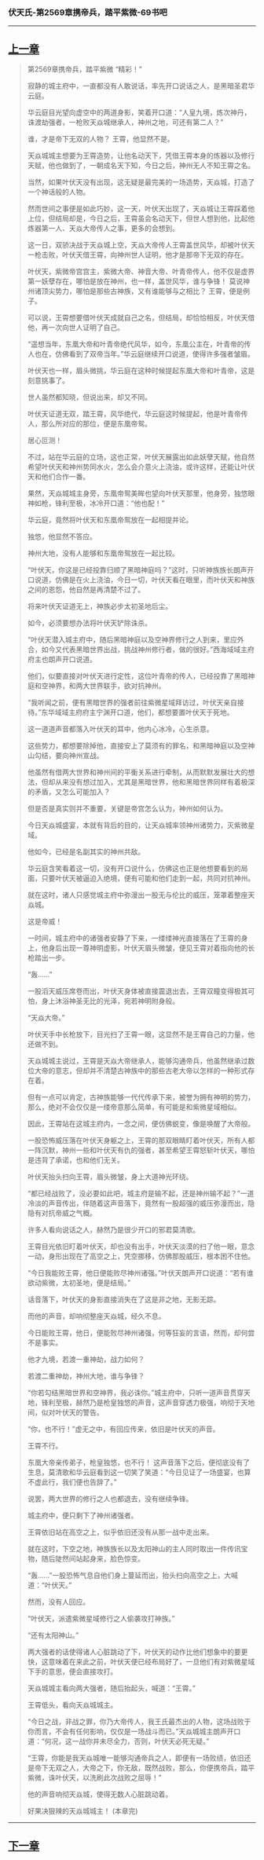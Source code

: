 ### 伏天氏-第2569章携帝兵，踏平紫微-69书吧

--------
[上一章](./8728c4ccdd23fb419153858848364076.md)
--------


>
>
>
>第2569章携帝兵，踏平紫微
>“精彩！”
>
>寂静的城主府中，一直都没有人敢说话，率先开口说话之人，是黑暗圣君华云庭。
>
>华云庭目光望向虚空中的两道身影，笑着开口道：“人皇九境，炼次神丹，诛渡劫强者，一枪败天焱城继承人，神州之地，可还有第二人？”
>
>谁，才是帝下无双的人物？
>王霄，他显然不是。
>
>天焱城城主想要为王霄造势，让他名动天下，凭借王霄本身的炼器以及修行天赋，他也做到了，一朝成名天下知，今日之后，神州无人不知王霄之名。
>
>当然，如果叶伏天没有出现，这无疑是最完美的一场造势，天焱城，打造了一个神话般的人物。
>
>然而世间之事便是如此巧妙，这一天，叶伏天出现了，天焱城让王霄踩着他上位，但结局却是，今日之后，王霄虽会名动天下，但世人想到他，比起他炼器第一人、天焱大帝传人之事，更多的会想到。
>
>这一日，双骄决战于天焱城上空，天焱大帝传人王霄盖世风华，却被叶伏天一枪击败，叶伏天借王霄，向神州世人证明，他才是那帝下无双的存在。
>
>叶伏天，紫微帝宫宫主，紫微大帝、神音大帝、叶青帝传人，他不仅是虚界第一妖孽存在，哪怕是放在神州，也一样，盖世风华，谁与争锋！
>莫说神州诸顶尖势力，哪怕是那些古神族，又有谁能够与之相比？
>王霄，便是例子。
>
>可以说，王霄想要借叶伏天成就自己之名，但结局，却恰恰相反，叶伏天借他，再一次向世人证明了自己。
>
>“遥想当年，东凰大帝和叶青帝绝代风华，如今，东凰公主在，叶青帝的传人也在，仿佛看到了双帝当年。”华云庭继续开口说道，使得许多强者皱眉。
>
>叶伏天也一样，眉头微挑，华云庭在这种时候提起东凰大帝和叶青帝，这是刻意挑事了。
>
>世人虽然都知晓，但说出来，却又不同。
>
>叶伏天证道无双，踏王霄，风华绝代，华云庭这时候提起，他是叶青帝传人，那么所对应的那位，便是东凰帝鸳。
>
>居心叵测！
>
>不过，站在华云庭的立场，这也正常，叶伏天展露出如此妖孽天赋，他自然希望叶伏天和神州势同水火，怎么会介意火上浇油，或许这样，还能让叶伏天和他们合作一番。
>
>果然，天焱城城主身旁，东凰帝鸳美眸也望向叶伏天那里，他身旁，独悠眼神如枪，锋利至极，冰冷开口道：“他也配！”
>
>华云庭，竟然将叶伏天和东凰帝鸳放在一起相提并论。
>
>独悠，他显然不答应。
>
>神州大地，没有人能够和东凰帝鸳放在一起比较。
>
>“叶伏天，你这是已经投靠归顺了黑暗神庭吗？”这时，只听神族族长朗声开口说道，仿佛是在火上浇油，今日一切，叶伏天看在眼里，而叶伏天和神族之间的恩怨，他自然是再清楚不过了。
>
>将来叶伏天证道无上，神族必步太初圣地后尘。
>
>如今，必须要想办法将叶伏天铲除诛杀。
>
>“叶伏天潜入城主府中，随后黑暗神庭以及空神界修行之人到来，里应外合，如今又代表黑暗世界出战，挑战神州修行者，做的很好。”西海域域主府府主也朗声开口说道。
>
>他们，似要直接对叶伏天进行定性，这位叶青帝的传人，已经投靠了黑暗神庭和空神界，和两大世界联手，欲对抗神州。
>
>“我听闻之前，便有黑暗世界的强者前往紫微星域拜访过，叶伏天亲自接待。”东华域域主府府主宁渊开口道，他们，都想要置叶伏天于死地。
>
>这一道道声音都落入叶伏天的耳中，他内心冰冷，心生杀意。
>
>这些势力，都想要除掉他，直接安上了莫须有的罪名，和黑暗神庭以及空神山勾结，要向神州宣战。
>
>他虽然有借两大世界和神州间的平衡关系进行牵制，从而默默发展壮大的想法，但却从来没有想过加入，尤其是黑暗世界，他和黑暗世界同样有着极深的矛盾，又怎么可能加入？
>
>但是否是真实则并不重要，关键是帝宫怎么认为，神州如何认为。
>
>今日天焱城盛宴，本就有背后的目的，让天焱城率领神州诸势力，灭紫微星域。
>
>他如今，已经是名副其实的神州共敌。
>
>华云庭含笑看着这一切，没有开口说什么，仿佛这也正是他想要看到的局面，只要叶伏天被逼迫入绝境，便有可能和他们走到一起，共同对抗神州。
>
>就在这时，诸人只感觉城主府中弥漫出一股无与伦比的威压，笼罩着整座天焱城。
>
>这是帝威！
>
>一时间，城主府中的诸强者安静了下来，一缕缕神光直接落在了王霄的身上，他身后出现一尊神明虚影，叶伏天眉头微皱，便见王霄对着指向他的长枪踏出一步。
>
>“轰……”
>
>一股滔天威压席卷而出，叶伏天身体被直接震退出去，王霄双瞳变得极其可怕，身上沐浴神圣无比的光泽，宛若神明附身般。
>
>“天焱大帝。”
>
>叶伏天手中长枪放下，目光扫了王霄一眼，这显然不是王霄自己的力量，他还做不到。
>
>天焱城城主说过，王霄是天焱大帝继承人，能够沟通帝兵，他虽然继承过数位大帝的意志，但却并不清楚古神族中的那些古老大帝以怎样的一种形式存在着。
>
>但有一点可以肯定，古神族能够一代代传承下来，被誉为拥有神明的势力，那么，绝对不会仅仅是一缕帝意那么简单，有可能是和紫微星域相似。
>
>因此，王霄站在这城主府内，一念之间，便仿佛蜕变，像是唤醒了大帝般。
>
>一股恐怖威压落在叶伏天身躯之上，王霄的那双眼睛盯着叶伏天，所有人都一阵沉默，神州一些和叶伏天有仇的强者，甚至希望王霄怒斩叶伏天，哪怕是违背了承诺，也和他们无关。
>
>叶伏天抬头扫向王霄，眉头微皱，身上大道神光环绕。
>
>“都已经战败了，没必要如此吧，城主府是输不起，还是神州输不起？”一道冷淡的声音传出，伴随着这声音落下，竟然有一股超强的威压弥漫而出，隐隐有对抗帝威之气概。
>
>许多人看向说话之人，赫然乃是很少开口的邪君莫清歌。
>
>王霄目光依旧盯着叶伏天，却也没有出手，叶伏天淡漠的扫了他一眼，意念一动，身形出现在了高空之上，凭空挪移，仿佛那股威压，根本困不住他。
>
>“今日我能败王霄，他日便能败尽神州诸强。”叶伏天朗声开口说道：“若有谁欲动紫微，太初圣地，便是结局。”
>
>话音落下，叶伏天的身影直接消失在了这是非之地，无影无踪。
>
>而他的声音，却响彻整座天焱城，经久不息。
>
>今日能败王霄，他日，便能败尽神州诸强，何等狂妄的言语，然而，却何尝不是事实。
>
>他才九境，若渡一重神劫，战力如何？
>
>若渡二重神劫，神州大地，谁与争锋？
>
>“你若勾结黑暗世界和空神界，我必诛你。”城主府中，只听一道声音贯穿天地，锋利至极，赫然乃是枪皇独悠的声音，这声音穿透力极强，响彻于天地间，似对叶伏天的警告。
>
>“你，也不行！”虚无之中，有回应传来，依旧是叶伏天的声音。
>
>王霄不行。
>
>东凰大帝亲传弟子，枪皇独悠，也不行！
>这声音落下之后，便彻底没有了生息，莫清歌和华云庭看到这一切笑了笑道：“今日见证了一场盛宴，也算不虚此行，我们便也告辞了。”
>
>说罢，两大世界的修行之人也都退去，没有继续争锋。
>
>城主府中，便只剩下了神州诸强者。
>
>王霄依旧站在高空之上，似乎依旧还没有从那一战中走出来。
>
>就在这时，下空之地，神族族长以及太阳神山的主人同时取出一件传讯宝物，随后陡然间站起身来，脸色惊变。
>
>“轰……”一股恐怖气息自他们身上蔓延而出，抬头扫向高空之上，大喊道：“叶伏天。”
>
>然而，没有人回应。
>
>“叶伏天，派遣紫微星域修行之人偷袭攻打神族。”
>
>“还有太阳神山。”
>
>两大强者的话使得诸人心脏跳动了下，叶伏天的动作比他们想象中的要更快，这意味着在来此之前，叶伏天便已经布局好了，一旦他们有对紫微星域下手的意思，便会直接攻打。
>
>天焱城城主看向两大强者，随后抬起头，喊道：“王霄。”
>
>王霄低头，看向天焱城城主。
>
>“今日之战，非战之罪，你乃大帝传人，我王氏最杰出的人物，这场战败于你而言，不会有任何影响，仅仅是一场战斗而已。”天焱城城主朗声开口道：“何况，这一战你并未尽全力，否则，叶伏天必死无疑。”
>
>“王霄，你能是我天焱城唯一能够沟通帝兵之人，即便有一场败绩，依旧还是帝下无双之人，大帝之下，你无敌，既然战败，那么，你便携帝兵，踏平紫微，诛叶伏天，以洗刷此次战败之屈辱！”
>
>他的声音响彻天焱城，使得无数人心脏跳动着。
>
>好果决狠辣的天焱城城主！
>(本章完)
>
>

--------
[下一章](./c1bd5da6963683e2b506dc570b21424d.md)
--------
